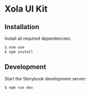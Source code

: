 # Xola UI Kit

## Installation

Install all required dependencies:

```bash
$ nvm use
$ npm install
```

## Development

Start the Storybook development server:

```bash
$ npm run dev
```
